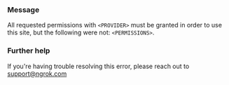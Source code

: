 
### Message
All requested permissions with <code>&lt;PROVIDER&gt;</code> must be granted in order to use this site, but the following were not: <code>&lt;PERMISSIONS&gt;</code>.

### Further help
If you're having trouble resolving this error, please reach out to [support@ngrok.com](mailto:support@ngrok.com?subject=Help%20with%20ERR_NGROK_3111)


